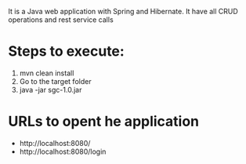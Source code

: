 It is a Java web application with Spring and Hibernate. It have all CRUD operations and rest service calls

# Steps to execute:
1. mvn clean install
2. Go to the target folder
3. java -jar sgc-1.0.jar

# URLs to opent he application
- http://localhost:8080/
- http://localhost:8080/login

